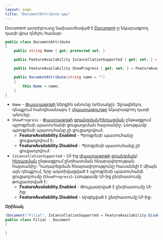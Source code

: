 ```yaml
---
layout: page
title: "DocumentAttribute դաս" 
---
```


Document ատրիբուտը նախատեսված է [Document](../../definitions/document.md)-ը նկարագրող դասի վրա դնելու համար։

```c#
public class DocumentAttribute
{
    public string Name { get; protected set; }

    public FeatureAvailability IsCancellationSupported { get; set; } = FeatureAvailability.Enabled;

    public FeatureAvailability ShowProgress { get; set; } = FeatureAvailability.Disabled;

    public DocumentAttribute(string name = "")
    {
        this.Name = name;
    }
}
```

* `Name` - [Փաստաթղթի](../../definitions/document.md) ներքին անունը (տեսակը)։ Չլրացնելու դեպքում հանդիսանալու է [փաստաթուղթը](../../definitions/document.md) նկարագրող դասի անունը։
* `ShowProgress` - [Փաստաթղթի](../../definitions/document.md) [գրանցման](../../services/IDocumentService.md#store)/[հեռացման](../../services/IDocumentService.md#delete) ընթացքում պրոգրեսի պատուհանի ցուցադրման հայտանիշ։ Լռությամբ պրոգրեսի պատուհանը չի ցուցադրվում։ 
    * **FeatureAvailability.Enabled** - Պրոգրեսի պատուհանը ցուցադրվում է։
    * **FeatureAvailability.Disabled** - Պրոգրեսի պատուհանը չի ցուցադրվում:
* `IsCancellationSupported` - UI-ից [փաստաթղթի](../../definitions/document.md) [գրանցման](../../services/IDocumentService.md#store)/[հեռացման](../../services/IDocumentService.md#delete) ընթացքում ընդհատման հնարավորության հայտանիշ։ Դադարեցման հնարավորությունը հասանելի է միայն այն դեպքում, երբ ակտիվացված է պրոգրեսի պատուհանի ցուցադրումը (`ShowProgress`)։ Լռությամբ UI-ից ընդհատումը թույլատրված է։
    * **FeatureAvailability.Enabled** - Թույլատրված է ընդհատումը UI-ից։
    * **FeatureAvailability.Disabled** - Արգելված է ընդհատումը UI-ից։

**Օրինակ**

```c#
[Document("Filial", IsCancellationSupported = FeatureAvailability.Disabled, ShowProgress = FeatureAvailability.Enabled)]
public class Filial : Document
{

}
```